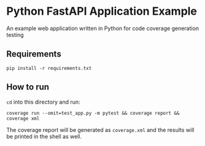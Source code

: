 # Python FastAPI Application Example
An example web application written in Python for code coverage generation testing

## Requirements
```
pip install -r requirements.txt
```

## How to run
`cd` into this directory and run:
```
coverage run --omit=test_app.py -m pytest && coverage report && coverage xml
```
The coverage report will be generated as `coverage.xml` and the results will be printed in the shell as well.
